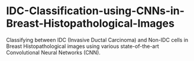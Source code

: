 # IDC-Classification-using-CNNs-in-Breast-Histopathological-Images
Classifying between IDC (Invasive Ductal Carcinoma) and Non-IDC cells in Breast Histopathological images using various state-of-the-art Convolutional Neural Networks (CNN).
